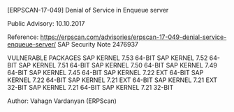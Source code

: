 [ERPSCAN-17-049] Denial of Service in Enqueue server

Public Advisory: 10.10.2017

Reference: https://erpscan.com/advisories/erpscan-17-049-denial-service-enqueue-server/
		   SAP Security Note 2476937

VULNERABLE PACKAGES
	SAP KERNEL 7.53 64-BIT
	SAP KERNEL 7.52 64-BIT
	SAP KERNEL 7.51 64-BIT
	SAP KERNEL 7.50 64-BIT
	SAP KERNEL 7.49 64-BIT
	SAP KERNEL 7.45 64-BIT
	SAP KERNEL 7.22 EXT 64-BIT
	SAP KERNEL 7.22 64-BIT
	SAP KERNEL 7.21 EXT 64-BIT
	SAP KERNEL 7.21 EXT 32-BIT
	SAP KERNEL 7.21 64-BIT
	SAP KERNEL 7.21 32-BIT

Author: Vahagn Vardanyan (ERPScan)
